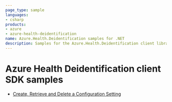 ```yaml
---
page_type: sample
languages:
- csharp
products:
- azure
- azure-health-deidentification
name: Azure.Health.Deidentification samples for .NET
description: Samples for the Azure.Health.Deidentification client library
---
```


# Azure Health Deidentification client SDK samples

 - [Create, Retrieve and Delete a Configuration Setting](Sample1_HelloWorld.md)
